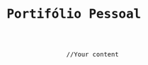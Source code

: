 <html>
<pre>
    <div class="container">
        <h1>Portifólio Pessoal</h1>
            <div class="wrap">
                //Your content
            </div>
    </div>
</pre>
</html>
